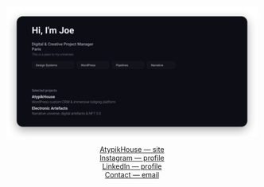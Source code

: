 <p align="center">
  <a href="https://joemadethis.carrd.co">
    <img src="https://github.com/onlythejoe/onlythejoe/blob/main/assets/profile-card.svg" alt="Only the Joe — profile card" width="820" />
  </a>
</p>

<p align="center">
  <a href="https://dsp-cdp-s22-g10.fr/">AtypikHouse — site</a><br/>
  <a href="https://www.instagram.com/creativestuff.jpg/">Instagram — profile</a><br/>
  <a href="https://www.linkedin.com/in/joey-n%C3%A9ot-marquet-320747178/">LinkedIn — profile</a><br/>
  <a href="mailto:marquetjoey@gmail.com">Contact — email</a>
</p>
